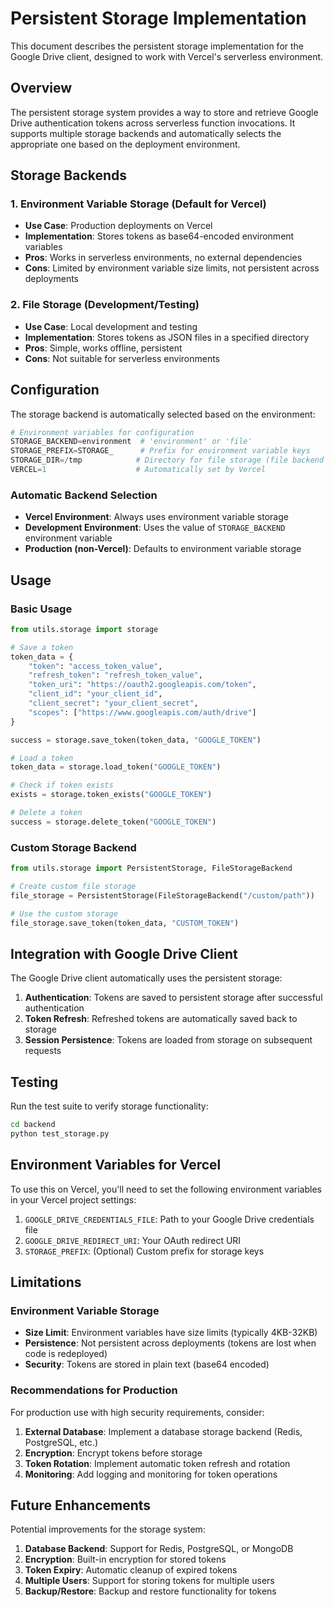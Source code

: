 # Persistent Storage Implementation

This document describes the persistent storage implementation for the Google Drive client, designed to work with Vercel's serverless environment.

## Overview

The persistent storage system provides a way to store and retrieve Google Drive authentication tokens across serverless function invocations. It supports multiple storage backends and automatically selects the appropriate one based on the deployment environment.

## Storage Backends

### 1. Environment Variable Storage (Default for Vercel)
- **Use Case**: Production deployments on Vercel
- **Implementation**: Stores tokens as base64-encoded environment variables
- **Pros**: Works in serverless environments, no external dependencies
- **Cons**: Limited by environment variable size limits, not persistent across deployments

### 2. File Storage (Development/Testing)
- **Use Case**: Local development and testing
- **Implementation**: Stores tokens as JSON files in a specified directory
- **Pros**: Simple, works offline, persistent
- **Cons**: Not suitable for serverless environments

## Configuration

The storage backend is automatically selected based on the environment:

```python
# Environment variables for configuration
STORAGE_BACKEND=environment  # 'environment' or 'file'
STORAGE_PREFIX=STORAGE_      # Prefix for environment variable keys
STORAGE_DIR=/tmp            # Directory for file storage (file backend only)
VERCEL=1                    # Automatically set by Vercel
```

### Automatic Backend Selection

- **Vercel Environment**: Always uses environment variable storage
- **Development Environment**: Uses the value of `STORAGE_BACKEND` environment variable
- **Production (non-Vercel)**: Defaults to environment variable storage

## Usage

### Basic Usage

```python
from utils.storage import storage

# Save a token
token_data = {
    "token": "access_token_value",
    "refresh_token": "refresh_token_value",
    "token_uri": "https://oauth2.googleapis.com/token",
    "client_id": "your_client_id",
    "client_secret": "your_client_secret",
    "scopes": ["https://www.googleapis.com/auth/drive"]
}

success = storage.save_token(token_data, "GOOGLE_TOKEN")

# Load a token
token_data = storage.load_token("GOOGLE_TOKEN")

# Check if token exists
exists = storage.token_exists("GOOGLE_TOKEN")

# Delete a token
success = storage.delete_token("GOOGLE_TOKEN")
```

### Custom Storage Backend

```python
from utils.storage import PersistentStorage, FileStorageBackend

# Create custom file storage
file_storage = PersistentStorage(FileStorageBackend("/custom/path"))

# Use the custom storage
file_storage.save_token(token_data, "CUSTOM_TOKEN")
```

## Integration with Google Drive Client

The Google Drive client automatically uses the persistent storage:

1. **Authentication**: Tokens are saved to persistent storage after successful authentication
2. **Token Refresh**: Refreshed tokens are automatically saved back to storage
3. **Session Persistence**: Tokens are loaded from storage on subsequent requests

## Testing

Run the test suite to verify storage functionality:

```bash
cd backend
python test_storage.py
```

## Environment Variables for Vercel

To use this on Vercel, you'll need to set the following environment variables in your Vercel project settings:

1. `GOOGLE_DRIVE_CREDENTIALS_FILE`: Path to your Google Drive credentials file
2. `GOOGLE_DRIVE_REDIRECT_URI`: Your OAuth redirect URI
3. `STORAGE_PREFIX`: (Optional) Custom prefix for storage keys

## Limitations

### Environment Variable Storage
- **Size Limit**: Environment variables have size limits (typically 4KB-32KB)
- **Persistence**: Not persistent across deployments (tokens are lost when code is redeployed)
- **Security**: Tokens are stored in plain text (base64 encoded)

### Recommendations for Production

For production use with high security requirements, consider:

1. **External Database**: Implement a database storage backend (Redis, PostgreSQL, etc.)
2. **Encryption**: Encrypt tokens before storage
3. **Token Rotation**: Implement automatic token refresh and rotation
4. **Monitoring**: Add logging and monitoring for token operations

## Future Enhancements

Potential improvements for the storage system:

1. **Database Backend**: Support for Redis, PostgreSQL, or MongoDB
2. **Encryption**: Built-in encryption for stored tokens
3. **Token Expiry**: Automatic cleanup of expired tokens
4. **Multiple Users**: Support for storing tokens for multiple users
5. **Backup/Restore**: Backup and restore functionality for tokens
